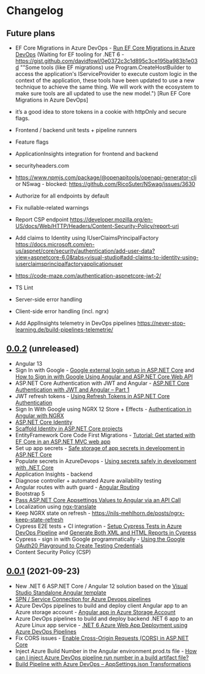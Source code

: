# Changelog

## Future plans
- EF Core Migrations in Azure DevOps - [Run EF Core Migrations in Azure DevOps](https://dotnetthoughts.net/run-ef-core-migrations-in-azure-devops/) (Waiting for EF tooling for .NET 6 - https://gist.github.com/davidfowl/0e0372c3c1d895c3ce195ba983b1e03d ""Some tools (like EF migrations) use Program.CreateHostBuilder to access the application's IServiceProvider to execute custom logic in the context of the application, these tools have been updated to use a new technique to achieve the same thing. We will work with the ecosystem to make sure tools are all updated to use the new model.") [Run EF Core Migrations in Azure DevOps]
- it’s a good idea to store tokens in a cookie with httpOnly and secure flags.
- Frontend / backend unit tests + pipeline runners
- Feature flags
- ApplicationInsights integration for frontend and backend
- securityheaders.com 
- https://www.npmjs.com/package/@openapitools/openapi-generator-cli   or  NSwag - blocked: https://github.com/RicoSuter/NSwag/issues/3630
- Authorize for all endpoints by default
- Fix nullable-related warnings
- Report CSP endpoint https://developer.mozilla.org/en-US/docs/Web/HTTP/Headers/Content-Security-Policy/report-uri

- Add claims to Identity using IUserClaimsPrincipalFactory<ApplicationUser> https://docs.microsoft.com/en-us/aspnet/core/security/authentication/add-user-data?view=aspnetcore-6.0&tabs=visual-studio#add-claims-to-identity-using-iuserclaimsprincipalfactoryapplicationuser
- https://code-maze.com/authentication-aspnetcore-jwt-2/
- TS Lint
- Server-side error handling
- Client-side error handling (incl. ngrx)
- Add AppIInsights telemetry in DevOps pipelines https://never-stop-learning.de/build-pipelines-telemetrie/

## [0.0.2](https://github.com/dopoto/TheMenu/compare/0.0.1...0.0.2) (unreleased)
- Angular 13
- Sign In with Google - [Google external login setup in ASP.NET Core](https://docs.microsoft.com/en-us/aspnet/core/security/authentication/social/google-logins?view=aspnetcore-5.0) and [How to Sign in with Google Using Angular and ASP.NET Core Web API](https://code-maze.com/how-to-sign-in-with-google-angular-aspnet-webapi/)
- ASP<span>.NET</span> Core Authentication with JWT and Angular - [ASP.NET Core Authentication with JWT and Angular – Part 1](https://code-maze.com/authentication-aspnetcore-jwt-1/)
- JWT refresh tokens - [Using Refresh Tokens in ASP.NET Core Authentication](https://code-maze.com/using-refresh-tokens-in-asp-net-core-authentication/)
- Sign In With Google using NGRX 12 Store + Effects - [Authentication in Angular with NGRX](https://mherman.org/blog/authentication-in-angular-with-ngrx/)
- [ASP.NET Core Identity](https://docs.microsoft.com/en-us/aspnet/core/security/authentication/scaffold-identity?view=aspnetcore-6.0&tabs=visual-studio#scaffold-identity-into-a-razor-project-without-existing-authorization)
- [Scaffold Identity in ASP.NET Core projects](https://docs.microsoft.com/en-us/aspnet/core/security/authentication/scaffold-identity?view=aspnetcore-6.0&tabs=visual-studio#scaffold-identity-into-a-razor-project-without-existing-authorization)
- EntityFramework Core Code First Migrations - [Tutorial: Get started with EF Core in an ASP.NET MVC web app](https://docs.microsoft.com/en-us/aspnet/core/data/ef-mvc/intro?view=aspnetcore-6.0)
- Set up app secrets - [Safe storage of app secrets in development in ASP.NET Core](https://docs.microsoft.com/en-us/aspnet/core/security/app-secrets?view=aspnetcore-6.0&tabs=windows#enable-secret-storage)
- Populate secrets in AzureDevops - [Using secrets safely in development with .NET Core](https://samlearnsazure.blog/2020/06/17/using-secrets-safely-in-development-with-net-core/)
- Application Insights - backend
- Diagnose controller + automated Azure availability testing
- Angular routes with auth guard - [Angular Routing](https://angular.io/guide/router)
- Bootstrap 5
- [Pass ASP.NET Core Appsettings Values to Angular via an API Call](https://elanderson.net/2018/05/pass-asp-net-core-appsettings-values-to-angular-via-an-api-call/)
- Localization using [ngx-translate](https://www.npmjs.com/package/@ngx-translate/core)
- Keep NGRX state on refresh - https://nils-mehlhorn.de/posts/ngrx-keep-state-refresh
- Cypress E2E tests + CI integration - [Setup Cypress Tests in Azure DevOps Pipeline](https://dzone.com/articles/cypress-azuredevops-pipeline) and [Generate Both XML and HTML Reports in Cypress](7-easy-steps-to-generate-xml-and-html-reports-in-cypress)
- Cypress - sign in with Google programmatically - [Using the Google OAuth20 Playground to Create Testing Credentials](https://docs.cypress.io/guides/testing-strategies/google-authentication#Using-the-Google-OAuth-2-0-Playground-to-Create-Testing-Credentials)
- Content Security Policy (CSP)


## [0.0.1](https://github.com/dopoto/TheMenu/releases/tag/0.0.1) (2021-09-23)
- New .NET 6 ASP<span>.NET</span> Core / Angular 12 solution based on the [Visual Studio Standalone Angular template](https://docs.microsoft.com/en-us/visualstudio/javascript/tutorial-asp-net-core-with-angular?view=vs-2022)
- [SPN / Service Connection for Azure Devops pipelines](https://subhankarsarkar.com/simple-way-to-create-spn-and-service-connection-for-azure-devops-pipelines/)
- Azure DevOps pipelines to build and deploy client Angular app to an Azure storage account - [Angular app in Azure Storage Account](https://ppolyzos.com/2019/01/18/publish-an-angular-web-app-to-azure-using-github-azuredevops-azure-storage-account/)
- Azure DevOps pipelines to build and deploy backend .NET 6 app to an Azure Linux app service - [.NET 6 Azure Web App Deployment using Azure DevOps Pipelines](https://subhankarsarkar.com/dot-net6-azure-web-app-deployment-using-azure-devops-pipeline/)
- Fix CORS issues - [Enable Cross-Origin Requests (CORS) in ASP.NET Core](https://docs.microsoft.com/en-us/aspnet/core/security/cors?view=aspnetcore-6.0)
- Inject Azure Build Number in the Angular environment.prod.ts file - [How can I inject Azure DevOps pipeline run number in a build artifact file?](https://stackoverflow.com/questions/69278412/how-can-i-inject-azure-devops-pipeline-run-number-in-a-build-artifact-file)
- [Build Pipeline with Azure DevOps – AppSettings.json Transformations](https://adilraza.ie/2-build-pipeline-with-azure-devops-appsettings-json-transformations/)